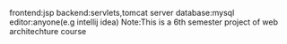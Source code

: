 frontend:jsp
backend:servlets,tomcat server
database:mysql
editor:anyone(e.g intellij idea)
Note:This is a 6th semester project of web architechture course
